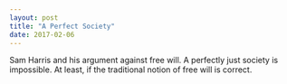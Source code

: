 ```yaml
---
layout: post
title: "A Perfect Society"
date: 2017-02-06
---
```

Sam Harris and his argument against free will. A perfectly just society is impossible. At least, if the traditional notion of free will is correct. 